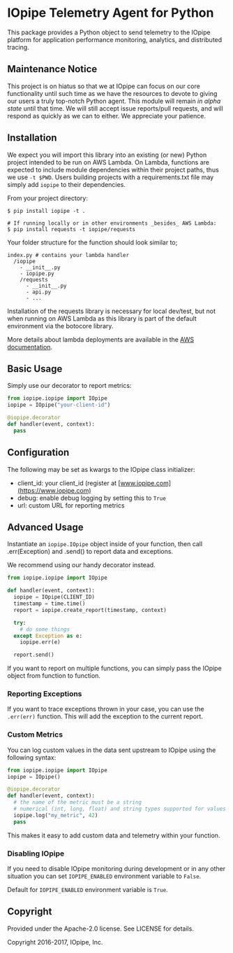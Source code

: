 # IOpipe Telemetry Agent for Python

This package provides a Python object to send telemetry to the IOpipe platform for application performance monitoring, analytics, and distributed tracing.

## Maintenance Notice

This project is on hiatus so that we at IOpipe can focus on our core functionality until such time as we have the resources to devote to giving our users a truly top-notch Python agent. This module will remain *in alpha state* until that time. We will still accept issue reports/pull requests, and will respond as quickly as we can to either. We appreciate your patience.

## Installation

We expect you will import this library into an existing (or new) Python project
intended to be run on AWS Lambda.  On Lambda, functions are expected to include
module dependencies within their project paths, thus we use `-t $PWD`. Users
building projects with a requirements.txt file may simply add `iopipe` to their
dependencies.

From your project directory:

```
$ pip install iopipe -t .

# If running locally or in other environments _besides_ AWS Lambda:
$ pip install requests -t iopipe/requests
```

Your folder structure for the function should look similar to;

```
index.py # contains your lambda handler
  /iopipe
    - __init__.py
    - iopipe.py
    /requests
      - __init__.py
      - api.py
      - ...
```

Installation of the requests library is necessary for local dev/test, but not
when running on AWS Lambda as this library is part of the default environment
via the botocore library.

More details about lambda deployments are available in the [AWS documentation](https://docs.aws.amazon.com/lambda/latest/dg/lambda-python-how-to-create-deployment-package.html).

## Basic Usage

Simply use our decorator to report metrics:

```python
from iopipe.iopipe import IOpipe
iopipe = IOpipe("your-client-id")

@iopipe.decorator
def handler(event, context):
  pass
```

## Configuration

The following may be set as kwargs to the IOpipe class initializer:

- client_id: your client_id (register at [www.iopipe.com](https://www.iopipe.com)
- debug: enable debug logging by setting this to `True`
- url: custom URL for reporting metrics

## Advanced Usage

Instantiate an `iopipe.IOpipe` object inside of your function, then
call .err(Exception) and .send() to report data and exceptions.

We recommend using our handy decorator instead.

```python
from iopipe.iopipe import IOpipe

def handler(event, context):
  iopipe = IOpipe(CLIENT_ID)
  timestamp = time.time()
  report = iopipe.create_report(timestamp, context)

  try:
    # do some things
  except Exception as e:
    iopipe.err(e)

  report.send()
```

If you want to report on multiple functions, you can simply pass the IOpipe object from function to function.

### Reporting Exceptions

If you want to trace exceptions thrown in your case, you can use the `.err(err)` function. This will add the exception to the current report.

### Custom Metrics

You can log custom values in the data sent upstream to IOpipe using the following syntax:

```python
from iopipe.iopipe import IOpipe
iopipe = IOpipe()

@iopipe.decorator
def handler(event, context):
  # the name of the metric must be a string
  # numerical (int, long, float) and string types supported for values
  iopipe.log("my_metric", 42)
  pass
```

This makes it easy to add custom data and telemetry within your function.

### Disabling IOpipe

If you need to disable IOpipe monitoring during development or in any other situation you can set `IOPIPE_ENABLED` environment variable to `False`.

Default for `IOPIPE_ENABLED` environment variable is `True`.

## Copyright

Provided under the Apache-2.0 license. See LICENSE for details.

Copyright 2016-2017, IOpipe, Inc.
